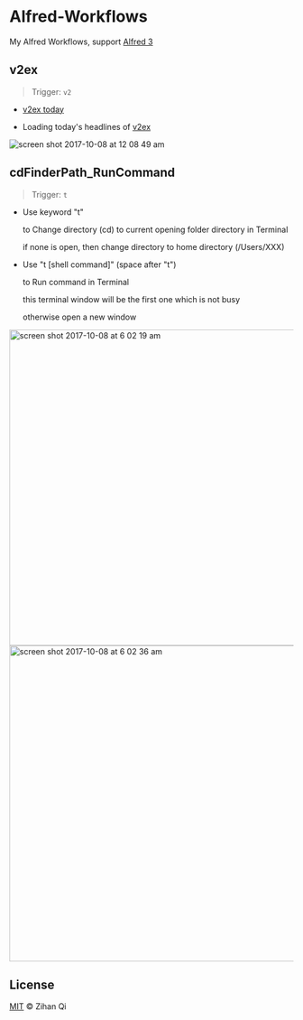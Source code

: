 # Alfred-Workflows
  My Alfred Workflows, support [Alfred 3](https://www.alfredapp.com)

## v2ex

> Trigger: `v2`

- [v2ex today](https://www.v2ex.com)

- Loading today's headlines of [v2ex](https://www.v2ex.com)

![screen shot 2017-10-08 at 12 08 49 am](https://user-images.githubusercontent.com/25029380/31312386-d4629a14-abc1-11e7-8065-81b66ee8b803.png)

## cdFinderPath_RunCommand

> Trigger: `t`

- Use keyword "t"

  to Change directory (cd) to current opening folder directory in Terminal

  if none is open, then change directory to home directory (/Users/XXX)

- Use "t [shell command]" (space after "t")

  to Run command in Terminal
  
  this terminal window will be the first one which is not busy
  
  otherwise open a new window
  
<img width="560" alt="screen shot 2017-10-08 at 6 02 19 am" src="https://user-images.githubusercontent.com/25029380/31313833-2f68ff98-abef-11e7-8a5d-e0c7c0396089.png">
<img width="560" alt="screen shot 2017-10-08 at 6 02 36 am" src="https://user-images.githubusercontent.com/25029380/31313829-186b3fae-abef-11e7-91a7-da388327ab76.png">

## License

[MIT](https://github.com/MuteBardTison/Alfred-Workflows/blob/master/LICENSE) © Zihan Qi
